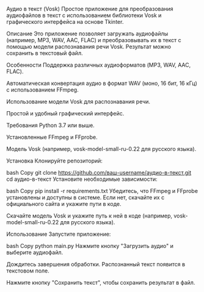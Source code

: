 
Аудио в текст (Vosk)
Простое приложение для преобразования аудиофайлов в текст с использованием библиотеки Vosk и графического интерфейса на основе Tkinter.

Описание
Это приложение позволяет загружать аудиофайлы (например, MP3, WAV, AAC, FLAC) и преобразовывать их в текст с помощью модели распознавания речи Vosk. Результат можно сохранить в текстовый файл.

Особенности
Поддержка различных аудиоформатов (MP3, WAV, AAC, FLAC).

Автоматическая конвертация аудио в формат WAV (моно, 16 бит, 16 кГц) с использованием FFmpeg.

Использование модели Vosk для распознавания речи.

Простой и удобный графический интерфейс.

Требования
Python 3.7 или выше.

Установленные FFmpeg и FFprobe.

Модель Vosk (например, vosk-model-small-ru-0.22 для русского языка).

Установка
Клонируйте репозиторий:

bash
Copy
git clone https://github.com/ваш-username/аудио-в-текст.git
cd аудио-в-текст
Установите необходимые зависимости:

bash
Copy
pip install -r requirements.txt
Убедитесь, что FFmpeg и FFprobe установлены и доступны в системе. Если нет, скачайте их с официального сайта и укажите пути в коде.

Скачайте модель Vosk и укажите путь к ней в коде (например, vosk-model-small-ru-0.22 для русского языка).

Использование
Запустите приложение:

bash
Copy
python main.py
Нажмите кнопку "Загрузить аудио" и выберите аудиофайл.

Дождитесь завершения обработки. Распознанный текст появится в текстовом поле.

Нажмите кнопку "Сохранить текст", чтобы сохранить результат в файл.
